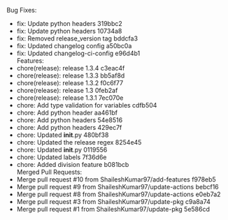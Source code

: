 Bug Fixes:
- fix: Update python headers 319bbc2
- fix: Update python headers 10734a8
- fix: Removed release_version tag bddcfa3
- fix: Updated changelog config a50bc0a
- fix: Updated changelog-ci-config e96d4b1
\
Features:
- chore(release): release 1.3.4 c3eac4f
- chore(release): release 1.3.3 bb5af8d
- chore(release): release 1.3.2 f0c6f77
- chore(release): release 1.3 0feb2af
- chore(release): release 1.3.1 7ec070e
- chore: Add type validation for variables cdfb504
- chore: Add python header aa461bf
- chore: Add python headers 54e8516
- chore: Add python headers 429ec7f
- chore: Updated __init__.py 480bf38
- chore: Updated the release regex 8254e45
- chore: Updated __init__.py 0119556
- chore: Updated labels 7f36d6e
- chore: Added division feature b081bcb
\
Merged Pull Requests:
- Merge pull request #10 from ShaileshKumar97/add-features f978eb5
- Merge pull request #9 from ShaileshKumar97/update-actions bebcf16
- Merge pull request #8 from ShaileshKumar97/update-actions e0eb7a2
- Merge pull request #3 from ShaileshKumar97/update-pkg c9a8a74
- Merge pull request #1 from ShaileshKumar97/update-pkg 5e586cd
